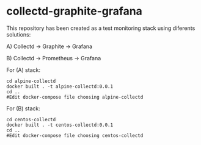 # collectd-graphite-grafana


This repository has been created as a test monitoring stack using diferents solutions:

A) Collectd -> Graphite -> Grafana

B) Collectd -> Prometheus -> Grafana

For (A) stack:
```
cd alpine-collectd
docker built . -t alpine-collectd:0.0.1
cd ..
#Edit docker-compose file choosing alpine-collectd
```

For (B) stack:
```
cd centos-collectd
docker built . -t centos-collectd:0.0.1
cd ..
#Edit docker-compose file choosing centos-collectd
```
